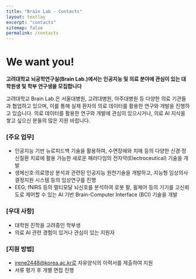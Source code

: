 ```yaml
---
title: "Brain Lab - Contacts"
layout: textlay
excerpt: "contacts"
sitemap: false
permalink: /contacts
---
```


# We want you!

**고려대학교 뇌공학연구실(Brain Lab.)에서는 인공지능 및 의료 분야에 관심이 있는 대학원생 및 학부 연구생을 모집합니다**

고려대학교 Brain Lab.은 서울대병원, 고려대병원, 아주대병원 등 다양한 의료 기관들과 협업하고 있으며, 이를 통해 실제 환자의 의료 데이터를 활용한 연구와 개발을 진행하고 있습니다. 의료 데이터를 활용한 연구와 개발에 관심이 있으시거나, 의료 AI 지식을 쌓고 싶으신 분들의 많은 지원 바랍니다. 
### [주요 업무]

- 인공지능 기반 뉴로피드백 기술을 활용하여, 수면장애와 치매 등의 다양한 신경·정신질환 치료에 활용 가능한 새로운 패러다임의 전자약(Electroceutical) 기술을 개발
- 생체신호·의료영상 분석과 관련된 인공지능 원천기술을 개발하고, 지능형 임상의사결정지원 시스템 등의 임상연구를 진행
- EEG, fNIRS 등의 멀티모달 뇌신호를 분석하여 로봇 팔, 휠체어 등의 기기를 고신뢰도로 제어할 수 있는 AI 기반 Brain-Computer Interface (BCI) 기술을 개발

### [우대 사항]

- 대학원 진학을 고려중인 학부생
- 의료 AI 관련 경험이 있거나 관심이 있는 지원자

### [지원 방법]
- irene2448@korea.ac.kr로 자유양식의 이력서를 제출하여 지원
- 서류 평가 후 개별 면접 진행

